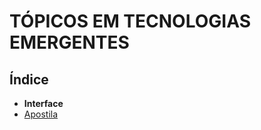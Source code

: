 # TÓPICOS EM TECNOLOGIAS EMERGENTES



## Índice

- **Interface**
 - [Apostila](./apostila/README.md)